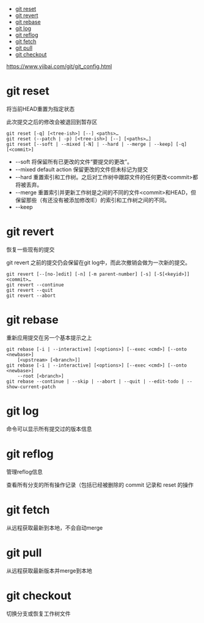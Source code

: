 
<!-- TOC -->

- [git reset](#git-reset)
- [git revert](#git-revert)
- [git rebase](#git-rebase)
- [git log](#git-log)
- [git reflog](#git-reflog)
- [git fetch](#git-fetch)
- [git pull](#git-pull)
- [git checkout](#git-checkout)

<!-- /TOC -->

https://www.yiibai.com/git/git_config.html

# git reset

将当前HEAD重置为指定状态

此次提交之后的修改会被退回到暂存区

```
git reset [-q] [<tree-ish>] [--] <paths>…​
git reset (--patch | -p) [<tree-ish>] [--] [<paths>…​]
git reset [--soft | --mixed [-N] | --hard | --merge | --keep] [-q] [<commit>]
```

* --soft 将保留所有已更改的文件“要提交的更改”。
* --mixed default action 保留更改的文件但未标记为提交 
* --hard 重置索引和工作树。之后对工作树中跟踪文件的任何更改\<commit\>都将被丢弃。
* --merge 重置索引并更新工作树是之间的不同的文件\<commit\>和HEAD，但保留那些（有还没有被添加修改IE）的索引和工作树之间的不同。
* --keep

# git revert

恢复一些现有的提交

git revert 之前的提交仍会保留在git log中，而此次撤销会做为一次新的提交。

```
git revert [--[no-]edit] [-n] [-m parent-number] [-s] [-S[<keyid>]] <commit>…​
git revert --continue
git revert --quit
git revert --abort
```

#  git rebase

重新应用提交在另一个基本提示之上


```
git rebase [-i | --interactive] [<options>] [--exec <cmd>] [--onto <newbase>]
	[<upstream> [<branch>]]
git rebase [-i | --interactive] [<options>] [--exec <cmd>] [--onto <newbase>]
	--root [<branch>]
git rebase --continue | --skip | --abort | --quit | --edit-todo | --show-current-patch
```

#  git log 

命令可以显示所有提交过的版本信息

#  git reflog

管理reflog信息

查看所有分支的所有操作记录（包括已经被删除的 commit 记录和 reset 的操作

#  git fetch

从远程获取最新到本地，不会自动merge

#  git pull

从远程获取最新版本并merge到本地 

#  git checkout

切换分支或恢复工作树文件
